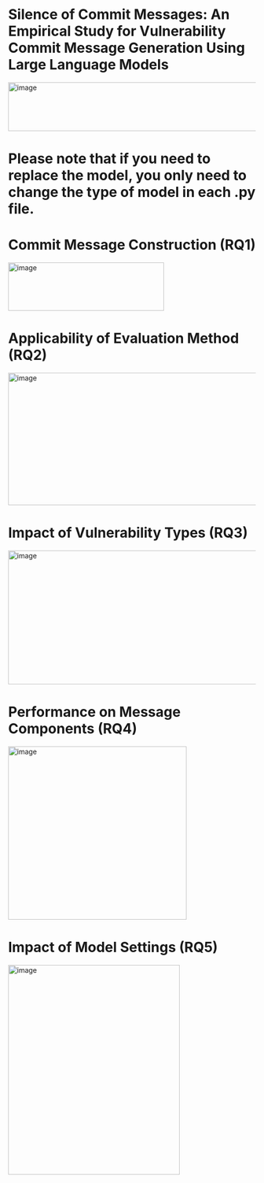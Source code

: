 # Silence of Commit Messages: An Empirical Study for Vulnerability Commit Message Generation Using Large Language Models

<img width="597" height="99" alt="image" src="https://github.com/user-attachments/assets/7fd76b77-fdfa-484c-9688-cf952235a419" />

# Please note that if you need to replace the model, you only need to change the type of model in each .py file.


# Commit Message Construction (RQ1)

<img width="317" height="98" alt="image" src="https://github.com/user-attachments/assets/b98601c8-685c-44d7-ad3e-d389b80c896d" />



# Applicability of Evaluation Method (RQ2)

<img width="720" height="269" alt="image" src="https://github.com/user-attachments/assets/1454d1f7-1f26-4129-a511-0fa20000cece" />





# Impact of Vulnerability Types (RQ3)

<img width="683" height="272" alt="image" src="https://github.com/user-attachments/assets/860bd708-35ef-4aaa-9a64-bc588d33ff96" />



# Performance on Message Components (RQ4)

<img width="363" height="352" alt="image" src="https://github.com/user-attachments/assets/bf71510d-6867-4091-8782-04f0acac28dd" />


# Impact of Model Settings (RQ5)

<img width="349" height="426" alt="image" src="https://github.com/user-attachments/assets/19e1843b-493c-401b-99cf-4766c013514c" />
